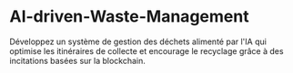 # AI-driven-Waste-Management
Développez un système de gestion des déchets alimenté par l'IA qui optimise les itinéraires de collecte et encourage le recyclage grâce à des incitations basées sur la blockchain.
